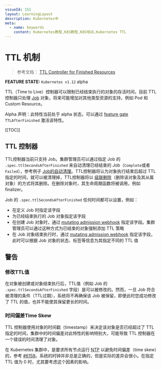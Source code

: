 ```yaml
---
vssueId: 151
layout: LearningLayout
description: Kubernetes中
meta:
  - name: keywords
    content: Kubernetes教程,K8S教程,K8S培训,Kubernetes TTL
---
```


# TTL 机制

<AdSenseTitle>

> 参考文档： [TTL Controller for Finished Resources](https://kubernetes.io/docs/concepts/workloads/controllers/ttlafterfinished/)

**FEATURE STATE:** `Kubernetes v1.12` <Badge type="error">alpha</Badge>

TTL（Time to Live）控制器可以限制已经结束执行的对象的存活时间，目前 TTL 控制器只处理 [Job](/learning/k8s-intermediate/workload/wl-job) 对象，将来可能增加对其他类型资源的支持，例如 Pod 和 Custom Resource。

Alpha 声明：此特性当前处于 alpha 状态，可以通过 [feature gate](https://kubernetes.io/docs/reference/command-line-tools-reference/feature-gates/) `TTLAfterFinished` 激活该特性。

[[TOC]]

</AdSenseTitle>

## TTL 控制器

TTL控制器当前只支持 Job。集群管理员可以通过指定 Job 的 `.spec.ttlSecondsAfterFinished` 来自动清理已经结束的 Job（`Complete`或者`Failed`），参考例子 [Job的自动清理](/learning/k8s-intermediate/workload/wl-job/auto-cleanup.html)。TTL控制器将认为对象执行结束后超过 TTL 指定的时间，就可以被清理掉，TTL控制器将以 [级联删除](/learning/k8s-intermediate/workload/gc.html#垃圾收集器如何删除从属对象)（删除该对象及其从属对象）的方式将其删除。在删除对象时，其生命周期函数将被调用，例如 finalizer。

Job 的 `.spec.ttlSecondsAfterFinished` 任何时间都可以设置，例如：
* 在定义 Job 时指定该字段
* 为已经结束执行的 Job 对象指定该字段
* 在创建 Job 对象时，通过 [mutating admission webhook](https://kubernetes.io/docs/reference/access-authn-authz/extensible-admission-controllers/#admission-webhooks) 指定该字段。集群管理员可以通过这种方式为已结束的对象强制添加 TTL 策略
* 在 Job 对象结束执行时，通过 [mutating admission webhook](https://kubernetes.io/docs/reference/access-authn-authz/extensible-admission-controllers/#admission-webhooks) 指定该字段，此时可以根据 Job 对象的状态、标签等信息为其指定不同的 TTL 值

## 警告

### 修改TTL值

在对象被创建或对象结束执行后，TTL值（例如 Job 的 `.spec.ttlSecondsAfterFinished` 字段）是可以被修改的。然而，一旦 Job 符合被清理的条件（TTL过期），系统将不再确保该 Job 被保留，即便此时您成功修改了 TTL 的值，也并不能使其保留更长的时间。

### 时间偏差Time Skew

TTL 控制器使用对象的时间戳（timestamp）来决定该对象是否已经超过了 TTL 指定的时间，集群中的时间偏差对此特性的影响特别大，可能导致 TTL 控制器在一个错误的时间清理了对象。

在 Kubernetes 集群中，是要求所有节点运行 [NTP](https://baike.baidu.com/item/%E7%BD%91%E7%BB%9C%E6%97%B6%E9%97%B4%E5%8D%8F%E8%AE%AE?fromtitle=NTP&fromid=1100433) 以避免时间偏差（time skew）的，参考 [#6159](https://github.com/kubernetes/kubernetes/issues/6159#issuecomment-93844058)。系统的时钟并非总是正确的，但是实际的差异会很小。在指定 TTL 值为 0 时，尤其要考虑这个因素的影响。
